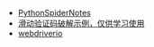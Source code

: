 - [PythonSpiderNotes](https://github.com/lining0806/PythonSpiderNotes)
- [滑动验证码破解示例，仅供学习使用](https://github.com/iYgnohZ/crack-geetest.git)
- [webdriverio](https://github.com/webdriverio/webdriverio)

